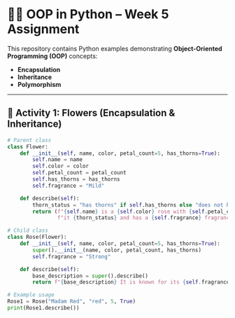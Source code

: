 # 🌸🐾 OOP in Python – Week 5 Assignment

This repository contains Python examples demonstrating **Object-Oriented Programming (OOP)** concepts:  
- **Encapsulation**
- **Inheritance**
- **Polymorphism**

---

## 📌 Activity 1: Flowers (Encapsulation & Inheritance)

```python
# Parent class
class Flower:
    def __init__(self, name, color, petal_count=5, has_thorns=True):
        self.name = name
        self.color = color
        self.petal_count = petal_count
        self.has_thorns = has_thorns
        self.fragrance = "Mild"

    def describe(self):
        thorn_status = "has thorns" if self.has_thorns else "does not have thorns"
        return (f"{self.name} is a {self.color} rose with {self.petal_count} petals, "
                f"it {thorn_status} and has a {self.fragrance} fragrance.")

# Child class
class Rose(Flower):
    def __init__(self, name, color, petal_count=5, has_thorns=True):
        super().__init__(name, color, petal_count, has_thorns)
        self.fragrance = "Strong"

    def describe(self):
        base_description = super().describe()
        return f"{base_description} It is known for its {self.fragrance} fragrance."

# Example usage
Rose1 = Rose("Madam Red", "red", 5, True)
print(Rose1.describe())

